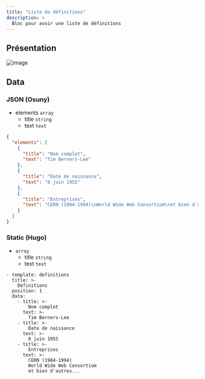 ```yaml
---
title: "Liste de définitions"
description: >
  Bloc pour avoir une liste de définitions
---
```


## Présentation

![image](https://user-images.githubusercontent.com/7761386/170989374-8b73382d-50d2-4f52-918d-70f19e26c58c.jpg)


## Data

### JSON (Osuny)

* elements ```array```
  * title ```string```
  * text ```text```

```json
{
  "elements": [
    {
      "title": "Nom complet",
      "text": "Tim Berners-Lee"
    },
    {
      "title": "Date de naissance",
      "text": "8 juin 1955"
    },
    {
      "title": "Entreprises",
      "text": "CERN (1984-1994)\nWorld Wide Web Consortium\net bien d'autres..."
    }
  ]
}
```

### Static (Hugo)

* ```array```
  * title ```string```
  * text ```text```

```
- template: definitions
  title: >-
    Définitions
  position: 1
  data:
    - title: >-
        Nom complet
      text: >-
        Tim Berners-Lee
    - title: >-
        Date de naissance
      text: >-
        8 juin 1955
    - title: >-
        Entreprises
      text: >-
        CERN (1984-1994)
        World Wide Web Consortium
        et bien d'autres...
```
